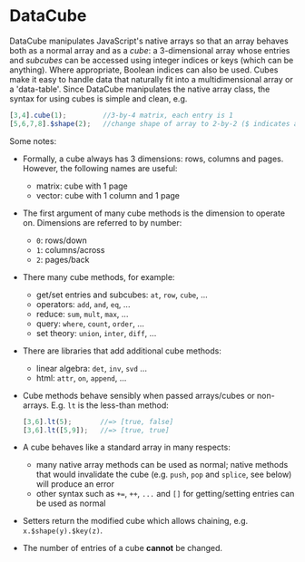 # DataCube

DataCube manipulates JavaScript's native arrays so that an array behaves both as a normal array and as a *cube*: a 3-dimensional array whose entries and *subcubes* can be accessed using integer indices or keys (which can be anything). Where appropriate, Boolean indices can also be used. Cubes make it easy to handle data that naturally fit into a multidimensional array or a 'data-table'. Since DataCube manipulates the native array class, the syntax for using cubes is simple and clean, e.g.

```js
[3,4].cube(1);         //3-by-4 matrix, each entry is 1
[5,6,7,8].$shape(2);   //change shape of array to 2-by-2 ($ indicates a setter)
```

Some notes:

* Formally, a cube always has 3 dimensions: rows, columns and pages. However, the following names are useful:
	* matrix: cube with 1 page
	* vector: cube with 1 column and 1 page

* The first argument of many cube methods is the dimension to operate on. Dimensions are referred to by number:
	* `0`: rows/down
	* `1`: columns/across
	* `2`: pages/back

* There many cube methods, for example:
	* get/set entries and subcubes: `at`, `row`, `cube`, ...
	* operators: `add`, `and`, `eq`, ...
	* reduce: `sum`, `mult`, `max`, ...
	* query: `where`, `count`, `order`, ...
	* set theory: `union`, `inter`, `diff`, ...

* There are libraries that add additional cube methods:
	* linear algebra: `det`, `inv`, `svd` ...
	* html: `attr`, `on`, `append`, ...

* Cube methods behave sensibly when passed arrays/cubes or non-arrays. E.g. `lt` is the less-than method:
	```js
	[3,6].lt(5);       //=> [true, false]
	[3,6].lt([5,9]);   //=> [true, true]
	```

* A cube behaves like a standard array in many respects:
	* many native array methods can be used as normal; native methods that would invalidate the cube (e.g. `push`, `pop` and `splice`, see below) will produce an error
	* other syntax such as `+=`, `++`, `...` and `[]` for getting/setting entries can be used as normal

* Setters return the modified cube which allows chaining, e.g. `x.$shape(y).$key(z)`. 

* The number of entries of a cube **cannot** be changed.